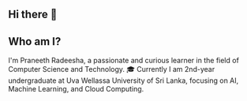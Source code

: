 ## Hi there 👋

## Who am I?
I'm Praneeth Radeesha, a passionate and curious learner in the field of Computer Science and Technology. 🎓 Currently  I am  2nd-year undergraduate at Uva Wellassa University of Sri Lanka, focusing on AI, Machine Learning, and Cloud Computing. 



